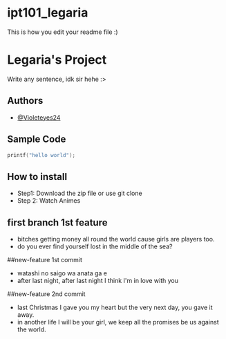 # ipt101_legaria
This is how you edit your readme file :)

# Legaria's Project
Write any sentence, idk sir hehe :>

## Authors
   - [@Violeteyes24](https://github.com/Violeteyes24)
   
## Sample Code

```c
printf("hello world");
```

## How to install

   - Step1: Download the zip file or use git clone
 - Step 2: Watch Animes

## first branch 1st feature

- bitches getting money all round the world cause girls are players too.
- do you ever find yourself lost in the middle of the sea?

##new-feature 1st commit
- watashi no saigo wa anata ga e
- after last night, after last night I think I'm in love with you

##new-feature 2nd commit
- last Christmas I gave you my heart but the very next day, you gave it away.
- in another life I will be your girl, we keep all the promises be us against the world.